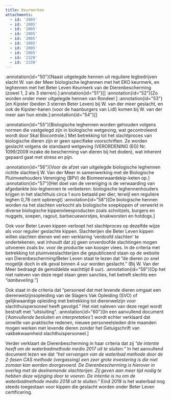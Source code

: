```yaml
---
title: Keurmerken
attachments:
  - id: '2005'
  - id: '2005'
  - id: '2005'
  - id: '2005'
  - id: '2005'
  - id: '2005'
  - id: '2005'
  - id: '2005'
  - id: '2329'
  - id: '2330'
---
```

:annotation{id="50"}[Naast uitgelegde hennen uit reguliere legbedrijven slacht W. van der Meer biologische leghennen met het EKO keurmerk, en leghennen met het Beter Leven Keurmerk van de Dierenbescherming (zowel 1, 2 als 3 sterren).]:annotation{id="51"}[] :annotation{id="52"}[Zo worden onder meer uitgelegde hennen van Rondeel ] :annotation{id="53"}[en Kipster (beiden 3 sterren Beter Leven) bij W. van der meer geslacht, en ook de Kipster-hanen (voor de haanburgers van Lidl) komen bij W. van der meer aan hun einde.]:annotation{id="54"}[]

:annotation{id="55"}[Biologische leghennen worden gehouden volgens normen die vastgelegd zijn in biologische wetgeving, wat gecontroleerd wordt door Skal Biocontrole.] Met betrekking tot het slachtproces van biologische dieren zijn er geen specifieke voorschriften. Ze worden geslacht volgens de standaard wetgeving (VERORDENING (EG) Nr. 1099/2009 inzake de bescherming van dieren bij het doden), wat inherent gepaard gaat met stress en pijn.

:annotation{id="56"}[Voor de afzet van uitgelegde biologische leghennen richtte slachterij W. Van der Meer in samenwerking met de Biologische Pluimveehouders Vereniging (BPV) de Biomeerwaardekip-keten op.] :annotation{id="57"}[Het doel van de vereniging is de verwaarding van afgedankte bio-leghennen te verbeteren: biologische leghennenhouders krijgen in het slachthuis circa 1 euro betaald per dier, terwijl een reguliere leghen 0,78 cent opbrengt] :annotation{id="58"}[De biologische hennen worden na het slachten verkocht als biologische soepkippen of verwerkt in diverse biologische kippenvleesproducten zoals schnitzels, burgers en nuggets, soepen, ragout, barbecueworstjes, knakworsten en hotdogs.]

Ook voor Beter Leven kippen verloopt het slachtproces op dezelfde wijze als voor regulier geslachte kippen. Slachterijen die Beter Leven kippen willen slachten dienen wel een verklaring ‘verdoofd slachten’ te ondertekenen, wat inhoudt dat zij geen onverdoofde slachtingen mogen uitvoeren zoals bv. voor de productie van koosjer vlees.
In de criteria met betrekking tot pluimveeslachterijen die gepubliceerd staan op de website van Dierenbescherming/Beter Leven staat te lezen dat ”de dieren zo snel mogelijk doch in elk geval binnen 4 uur worden geslacht.” (Bij W. Van der Meer bedraagt de gemiddelde wachttijd 8 uur). :annotation{id="59"}[Op het niet naleven van deze regel staan geen sancties, het betreft slechts een _“aanbeveling.”_]

Ook staat in de criteria dat “personeel dat met levende dieren omgaat een dierenwelzijnsopleiding van de Slagers Vak Opleiding (SVO) of gelijkwaardige opleiding met betrekking tot dierenwelzijn voor slachthuispersoneel heeft gevolgd.” Het niet naleven van deze regel wordt bestraft met “uitsluiting”. :annotation{id="60"}[In een aanvullend document (_‘Aanvullende besluiten en interpretaties’_) wordt echter verklaard dat omwille van praktische redenen, nieuwe personeelsleden drie maanden mogen werken met levende dieren zonder het Getuigschrift van vakbekwaamheid slachthuispersoneel.]

Verder verklaart de Dierenbescherming in haar criteria dat zij _“de intentie heeft om de waterbadmethode medio 2017 uit te sluiten.”_ In het aanvullend document lezen we dat _“het vervangen van de waterbad methode door de 2-fasen CAS methode (vergassing) een zeer grote investering is die niet zomaar kan worden doorgevoerd. De Dierenbescherming is hierover in overleg met de deelnemende slachterijen. Zij geven aan meer tijd nodig te hebben deze wijziging door te voeren. De intentie is nu om de waterbadmethode medio 2018 uit te sluiten.”_ Eind 2019 is het waterbad nog steeds toegestaan voor kippen die geslacht worden onder Beter Leven certificering.
